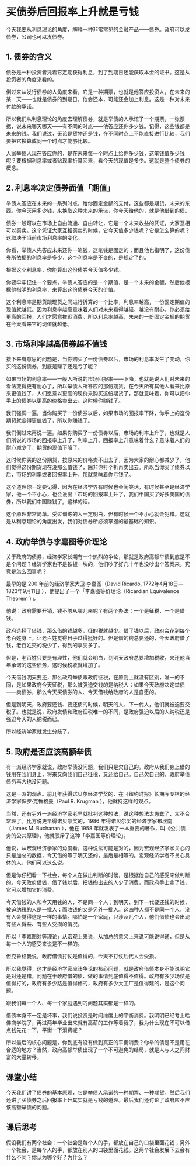 # 买债券后回报率上升就是亏钱
今天我要从利息理论的角度，解释一种非常常见的金融产品——债券。政府可以发债券，公司也可以发债券。 

## 1. 债券的含义
债券是一种投资者凭着它定期获得利息，到了到期日还能获取本金的证书。这是从投资者的角度来看的。

倒过来从发行债券的人角度来看，它是一种期票，也就是他答应投资人，在未来的某一天——也就是债券的到期日，他会还本，可能还会加上利息。这是一种对未来付款的承诺。

所以我们从利息理论的角度去理解债券，就是举债的人承诺了一个期票，一张票据，说未来哪天哪天——有不同的时点——他答应还你多少钱。记得，这些钱都是未来的钱。我们说过，无论是货物还是钱，在不同时点上不能直接进行比较，我们要把它换算成同一个时点才能够比较。

人家举债人现在答应你的，是在未来每一个时点上给你多少钱，这笔钱值多少钱呢？要根据利息率或者贴现率折算回来，看今天的现值是多少。这就是整个债券的概念。

## 2. 利息率决定债券面值「期值」
举债人答应在未来的一系列时点，给你固定金额的支付，这些都是期货，未来的东西。你今天用多少钱，来换取这种未来的承诺，你今天给他的，就是他借到的债。

债券一般可以在市场上自由流通、自由转让，它是一个未来收益的凭证，大家互相可以买卖。这个凭证大家互相买卖的时候，它今天值多少钱呢？它是怎么算的呢？这取决于当前市场利息率的变化。

你看，举债人先答应未来还你一笔钱，这笔钱是固定的；而且他也指明了，这份债券所依据的利息率是多少，这个利息率是不变的，是规定了的。

根据这个利息率，你能算出这份债券今天值多少钱。

你要牢牢记住一个要点，举债人答应的是一个期值，是一个未来的金额，然后他根据他指明的利息率，来算出这份债券今天的价值。

这个利息率是期货跟现货之间进行折算的一个比率，利息率越高，一份固定期值的现值就越低。因为利息率越高意味着人们对未来看得越轻、越没有耐心，你必须给更高的回报，人们才愿意推迟消费。所以利息率越高，未来的一份固定金额的期货在今天看来它的现值就越低。
 
## 3. 市场利率越高债券越不值钱
接下来有意思的问题是，当你购买了一份债券以后，市场的利息率发生了变动，你买的这份债券，到底是赚了还是亏了呢？

如果市场的利息率——一般人所说的市场回报率——下降，也就是说人们对未来的看法变得更有耐心了，所以举债人所答应的那份期货，在今天所有其他人看来比原来更值钱了，人们愿意以更高的现价来购买这份期货了，那就意味着，你可以把你手上的债券以更高的价格卖出去。这时候你赚钱了。

我们强调一遍，当你购买了一份债券以后，如果市场的回报率下降，你手上的这份期货就变得更值钱了，所以你赚钱了。

我们倒过来再说一遍。如果你购买了一份债券以后，市场的利率上升了，也就是人们所说的市场的回报率上升了，利率上升、回报率上升意味着什么？意味着人们的耐心减少了，期货的现值下降了。

这时候你买的这份期货，按原来的价格卖不出去了，因为大家的耐心都减少了，他们觉得这份期货现在没那么值钱了，除非你打个折再卖出去。所以当你买了债券以后，市场的利率或者回报率上升，那就意味着你亏钱了。

这个道理你一定要记得，因为在经济学界有时候也会闹笑话，有时候甚至是经济学家，他一个不小心，也会说出「市场的回报率上升了，我们中国买了好多美国的债券，所以我们中国赚钱了」这样的话。

这个原理非常简单。受过训练的人一定明白，但有时候一个不小心就会犯错。这就是从利息理论的角度出发，我们对债券所必须掌握的最基础的知识。

## 4. 政府举债与李嘉图等价理论
关于政府的债券，经济学家长期有一个热烈的争论，那就是政府高额举债到底是不是个问题？经济学家也不是铁板一块的，他们吵了好几十年也没吵出个答案来。究竟是怎么回事呢？

最早的是 200 年前的经济学家大卫·李嘉图（David Ricardo, 1772年4月18日—1823年9月11日 ），他提出了一个「李嘉图等价理论（Ricardian Equivalence Theorem ）」。

他说：政府需要开销，钱不够从哪儿来呢？有两个办法：一个是征税，一个是借钱。

政府选择了借钱，那么借的钱越多，征的税就越少。借了钱以后，政府会花到每个老百姓身上，让老百姓觉得日子过得挺好的。但是借的钱总要还的，今天政府借了钱，老百姓交的税少了，得到的享受多了。

但是，老百姓只要是有理性，他们就会明白，到明天政府总要增加税收，来还他当年承诺的这些债务，这时候税收就增加了。

今天借钱明天要还，那么政府举债跟政府征税，在原则上就没有区别，唯一的不同，是如果政府今天征税，那么被强迫交钱的是纳税人；如果今天政府决定举债——卖债券，那么今天买债券的人、今天借钱给政府的人是自愿的。

但是到明天，政府要还钱、要还债的时候，明天的人、下一代人，他们就被迫要交税了。也就是说，政府发债和政府征税唯一的不同，是政府强迫以后的人纳税还是强迫今天的人纳税而已。

所以经济学家就发生分歧了。
 
## 5. 政府是否应该高额举债
有一派经济学家就说，政府举债没问题，我们只是欠自己的。政府从我们身上借的钱用在我们身上，将来又向我们自己征税，又还给自己。自己欠自己的，政府举债债务再大也没问题。

这是一派的观点。前几年获得诺贝尔经济学奖的、在《纽约时报》长期写专栏的经济学家保罗·克鲁格曼（Paul R. Krugman ），他就持这样的观点。

当然，还有另外一派经济学家老早就批判这种想法，说这种想法太愚蠢了、太不合常理了。比方说更早得诺贝尔奖的，1986 年得诺贝尔奖的经济学家布坎南（James M. Buchanan ），他在 1958 年就发表了一本重要的著作，叫《公共债务的公共原理》，他就驳斥了这种「李嘉图等价理论」。

他说，从宏观经济学家的角度看，这种说法可能是对的，因为宏观经济学家关心的只是加总的数据，今天借的等于明天还的，最后是相等的。宏观经济学者不关心具体的人，他们可以这么说。

但是你仔细看一下社会，每个人在做出判断的时候，是根据他自己的感受来做判断的。今天政府借钱，借了钱以后，把钱掏出去的人少了消费，而政府手上拿了钱，它可以增加它的消费。

今天借钱的人和今天用钱的人，不是同一个人；到明天、到下一代要还钱的时候，被迫纳税的人是一批人；而收钱的又是另外一批人。这四种人都不是同一个人，没有人会觉得这是一样的事情。哪怕是一个家庭，只涉及几个人，他们借债也会出现有些人得益、有些人受损的情况。

所以「李嘉图对等理论」从宏观上来说，从加总的意义上来说可能说得通，但是从每一个人的感受来说是不一样的。

但克鲁格曼说，政府借债打仗是值得的，今天不打仗后代人会受损。

所以我觉得，这才是经济学家应该争论的核心问题，就是政府借债本身不能说明它是对还是错，问题在于政府借的债、做的事情到底值得不值得。政府有多少场仗是值得打的，政府有多少路是值得修的，政府有多少大工厂是值得建的，是这个问题。

跟我们每一个人、每一个家庭遇到的问题其实都是一样的。

借债本身不一定是坏事，我们说投资是时间维度上的平衡消费。我明明已经考上哈佛商学院了，再过两年毕业出来就有高薪的工作等着我了，我为什么现在不可以借点钱先花一下，平衡一下消费呢？

所以最后的核心问题是，你到底有没有做到真正的平衡消费？你举的债是不是用在合适的地方？当然，政府高额举债出现了一个不可避免的结局，就是人与人之间财富的大量转移。

## 课堂小结
今天我们讲了债券的基本原理，它是举债人承诺的一种期票、一种期货。然后我们还讲了买债券之后回报率上升其实就是亏钱的道理。最后我们还讨论了政府应不应该高额举债的问题。 

## 课后思考
假设我们有两个社会：一个社会是每个人的手，都放在自己的口袋里面花钱；另外一个社会，是每个人的手，都放在别人的口袋里面花钱。这两个社会发展下去会有什么不同？你认为哪个好？为什么？
